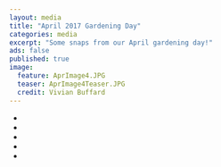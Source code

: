 ```yaml
---
layout: media
title: "April 2017 Gardening Day"
categories: media
excerpt: "Some snaps from our April gardening day!"
ads: false
published: true
image:
  feature: AprImage4.JPG
  teaser: AprImage4Teaser.JPG
  credit: Vivian Buffard
---
```


<ul class="th-grid">
  <li>
    <a href="http://qn7gardening.github.io/images/AprImage1.JPG"><img src="http://qn7gardening.github.io/images/AprImage1.JPG" alt=""></a>
  </li>
  <li>
    <a href="http://qn7gardening.github.io/images/AprImage2.JPG"><img src="http://qn7gardening.github.io/images/AprImage2.JPG" alt=""></a>
  </li>
  <li>
    <a href="http://qn7gardening.github.io/images/AprImage3.jpg"><img src="http://qn7gardening.github.io/images/AprImage3.jpg" alt=""></a>
  </li>
  <li>
    <a href="http://qn7gardening.github.io/images/AprImage4.jpg"><img src="http://qn7gardening.github.io/images/AprImage4.jpg" alt=""></a>
  </li>
  <li>
    <a href="http://qn7gardening.github.io/images/AprImage5.JPG"><img src="http://qn7gardening.github.io/images/AprImage5.JPG" alt=""></a>
  </li>
</ul>